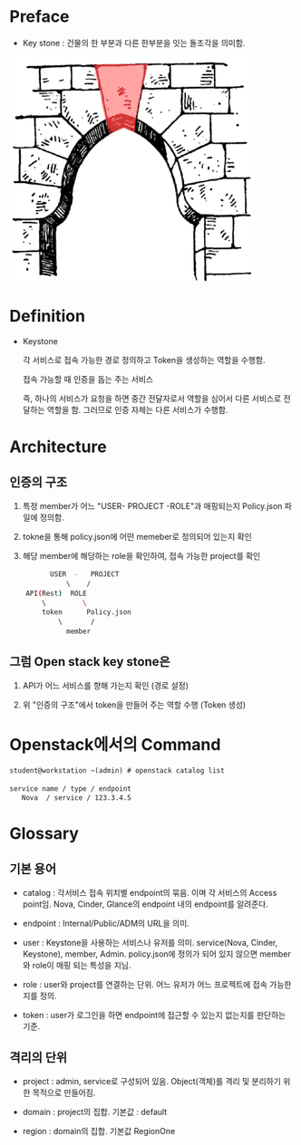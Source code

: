 # Preface 

* Key stone : 건물의 한 부분과 다른 한부분을 잇는 돌조각을 의미함.

![Key stone is the final piece placed during construction and locks all the stones into position](/img/keystone.png)
# Definition

* Keystone
  
  각 서비스로 접속 가능한 경로 정의하고 Token을 생성하는 역할을 수행함.
  
  접속 가능할 때 인증을 돕는 주는 서비스
  
  즉, 하나의 서비스가 요청을 하면 중간 전달자로서 역할을 심어서 다른 서비스로 전달하는 역할을 함. 그러므로 인증 자체는 다른 서비스가 수행함. 

# Architecture
## 인증의 구조 

1. 특정 member가 어느 "USER- PROJECT -ROLE"과 매핑되는지 Policy.json 파일에 정의함. 

2. tokne을 통해 policy.json에 어떤 memeber로 정의되어 있는지 확인

3. 해당 member에 해당하는 role을 확인하여, 접속 가능한 project를 확인

```bash
          USER  -   PROJECT
              \    /
    API(Rest)  ROLE
        \         \
        token      Policy.json 
            \       /
              member
```

## 그럼 Open stack key stone은 

1. API가 어느 서비스를 향해 가는지 확인 (경로 설정)

2. 위 "인증의 구조"에서 token을 만들어 주는 역할 수행 (Token 생성)

# Openstack에서의 Command

```
student@workstation ~(admin) # openstack catalog list

service name / type / endpoint 
   Nova  / service / 123.3.4.5
```

# Glossary 

## 기본 용어

* catalog : 각서비스 접속 위치별 endpoint의 묶음. 이며 각 서비스의 Access point임. Nova, Cinder, Glance의 endpoint 내의 endpoint를 알려준다.

* endpoint : Internal/Public/ADM의 URL을 의미. 

* user : Keystone을 사용하는 서비스나 유저를 의미. service(Nova, Cinder, Keystone), member, Admin. policy.json에 정의가 되어 있지 않으면 member와 role이 매핑 되는 특성을 지님.

* role : user와 project를 연결하는 단위. 어느 유저가 어느 프로젝트에 접속 가능한지를 정의.

* token : user가 로그인을 하면 endpoint에 접근할 수 있는지 없는지를 판단하는 기준.

## 격리의 단위

* project : admin, service로 구성되어 있음. Object(객체)를 격리 및 분리하기 위한 목적으로 만들어짐. 

* domain : project의 집합. 기본값 : default

* region : domain의 집합. 기본값 RegionOne


